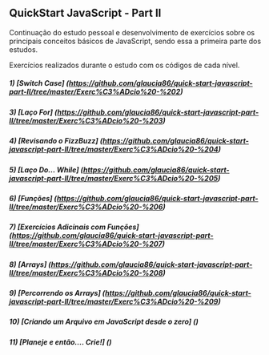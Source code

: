 ## QuickStart JavaScript - Part II

Continuação do estudo pessoal e desenvolvimento de exercícios sobre os principais conceitos básicos de JavaScript, sendo essa a primeira parte dos estudos.

Exercícios realizados durante o estudo com os códigos de cada nível.

##### 1) [Switch Case] (https://github.com/glaucia86/quick-start-javascript-part-II/tree/master/Exerc%C3%ADcio%20-%202)

##### 3) [Laço For] (https://github.com/glaucia86/quick-start-javascript-part-II/tree/master/Exerc%C3%ADcio%20-%203)

##### 4) [Revisando o FizzBuzz] (https://github.com/glaucia86/quick-start-javascript-part-II/tree/master/Exerc%C3%ADcio%20-%204)

##### 5) [Laço Do... While] (https://github.com/glaucia86/quick-start-javascript-part-II/tree/master/Exerc%C3%ADcio%20-%205)

##### 6) [Funções] (https://github.com/glaucia86/quick-start-javascript-part-II/tree/master/Exerc%C3%ADcio%20-%206)

##### 7) [Exercícios Adicinais com Funções] (https://github.com/glaucia86/quick-start-javascript-part-II/tree/master/Exerc%C3%ADcio%20-%207)

##### 8) [Arrays] (https://github.com/glaucia86/quick-start-javascript-part-II/tree/master/Exerc%C3%ADcio%20-%208)

##### 9) [Percorrendo os Arrays] (https://github.com/glaucia86/quick-start-javascript-part-II/tree/master/Exerc%C3%ADcio%20-%209)

##### 10) [Criando um Arquivo em JavaScript desde o zero] ()

##### 11) [Planeje e então.... Crie!] ()